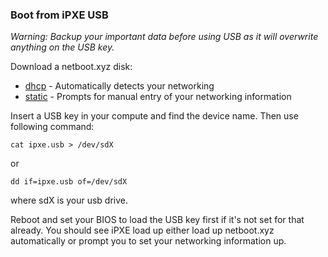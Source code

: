 ### Boot from iPXE USB

*Warning: Backup your important data before using USB as it will overwrite anything on the USB key.*

Download a netboot.xyz disk:

* [dhcp](http://boot.netboot.xyz/ipxe/netboot.xyz-dhcp.usb) - Automatically detects your networking
* [static](http://boot.netboot.xyz/ipxe/netboot.xyz-static.usb) - Prompts for manual entry of your networking information

Insert a USB key in your compute and find the device name. Then use following command:

    cat ipxe.usb > /dev/sdX

or

    dd if=ipxe.usb of=/dev/sdX

where sdX is your usb drive.

Reboot and set your BIOS to load the USB key first if it's not set for that already.  You should see iPXE load up either load up netboot.xyz automatically or prompt you to set your networking information up.
